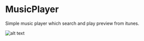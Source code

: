 # MusicPlayer

Simple music player which search and play preview from itunes.

![alt text](https://github.com/egor-starichenkov/images/blob/master/MusicPlayer.jpg)